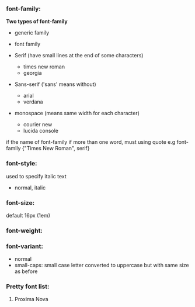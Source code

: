 ### font-family:
**Two types of font-family**  
- generic family
- font family

- Serif (have small lines at the end of some characters)
    - times new roman
    - georgia
- Sans-serif ('sans' means without)
    - arial
    - verdana
- monospace (means same width for each character)
    - courier new
    - lucida console 

if the name of font-family if more than one word, must using quote
e.g  font-family {"Times New Roman", serif}


### font-style:
used to specify italic text
- normal, italic


### font-size:
default 16px (1em)

### font-weight:

### font-variant:
- normal
- small-caps: small case letter converted to uppercase but with same size as before


### Pretty font list:
1. Proxima Nova

